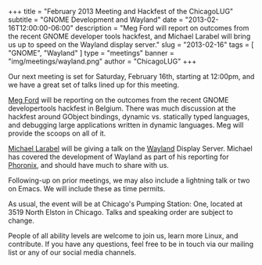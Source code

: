 +++
title = "February 2013 Meeting and Hackfest of the ChicagoLUG"
subtitle = "GNOME Development and Wayland"
date = "2013-02-16T12:00:00-06:00"
description = "Meg Ford will report on outcomes from the recent GNOME developer tools hackfest, and Michael Larabel will bring us up to speed on the Wayland display server."
slug = "2013-02-16"
tags = [ "GNOME", "Wayland" ] 
type = "meetings"
banner = "img/meetings/wayland.png"
author = "ChicagoLUG"
+++

Our next meeting is set for Saturday, February 16th, starting at
12:00pm, and we have a great set of talks lined up for this meeting.

[Meg Ford](http://fordmeg.blogspot.com/) will be reporting on the
outcomes from the recent GNOME developertools hackfest in Belgium. There
was much discussion at the hackfest around GObject bindings, dynamic vs.
statically typed languages, and debugging large applications written in
dynamic languages. Meg will provide the scoops on all of it.

[Michael Larabel](http://www.michaellarabel.com/) will be giving a talk
on the
[Wayland](https://en.wikipedia.org/wiki/Wayland_%28display_server_protocol)
Display Server. Michael has covered the development of Wayland as part
of his reporting for [Phoronix](http://www.phoronix.com), and should
have much to share with us.

Following-up on prior meetings, we may also include a lightning talk or
two on Emacs. We will include these as time permits.

As usual, the event will be at Chicago's Pumping Station: One, located
at 3519 North Elston in Chicago. Talks and speaking order are subject to
change.

People of all ability levels are welcome to join us, learn more
Linux, and contribute. If you have any questions, feel free to be in
touch via our mailing list or any of our social media channels.
